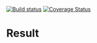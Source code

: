 [![Build status](https://ci.appveyor.com/api/projects/status/lwuwkclalat2sgr2/branch/master?svg=true)](https://ci.appveyor.com/project/tiagor87/result/branch/master)
[![Coverage Status](https://coveralls.io/repos/github/tiagor87/result/badge.svg?branch=master)](https://coveralls.io/github/tiagor87/result?branch=master)

# Result
